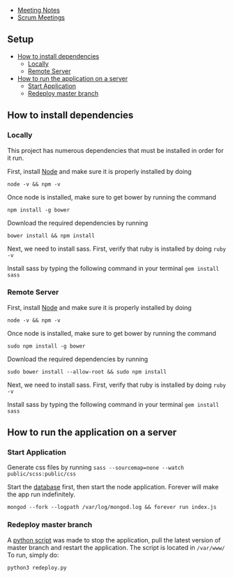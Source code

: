 * [Meeting Notes](https://github.com/jusleg/soen341/wiki/Meeting-Notes)
* [Scrum Meetings](https://github.com/jusleg/soen341/wiki/Scrum-meetings)



## Setup

* [How to install dependencies](https://github.com/jusleg/soen341/wiki/#how-to-install-dependencies)
  * [Locally](https://github.com/jusleg/soen341/wiki/#locally)
  * [Remote Server](https://github.com/jusleg/soen341/wiki/#remote-server)
* [How to run the application on a server](https://github.com/jusleg/soen341/wiki/#how-to-run-the-application-on-a-server)
  * [Start Application](https://github.com/jusleg/soen341/wiki/#start-application)
  * [Redeploy master branch](https://github.com/jusleg/soen341/wiki/#redeploy-master-branch)


## How to install dependencies

### Locally
This project has numerous dependencies that must be installed in order for it run.

First, install [Node](https://nodejs.org/en/) and make sure it is properly installed by doing 
```
node -v && npm -v
```

Once node is installed, make sure to get bower by running the command 
```
npm install -g bower
```

Download the required dependencies by running 
```
bower install && npm install
```

Next, we need to install sass. First, verify that ruby is installed by doing
`ruby -v`

Install sass by typing the following command in your terminal
`gem install sass`

### Remote Server

First, install [Node](https://nodejs.org/en/) and make sure it is properly installed by doing 
```
node -v && npm -v
```

Once node is installed, make sure to get bower by running the command 
```
sudo npm install -g bower
```

Download the required dependencies by running 
```
sudo bower install --allow-root && sudo npm install
```

Next, we need to install sass. First, verify that ruby is installed by doing
`ruby -v`

Install sass by typing the following command in your terminal
`gem install sass`

## How to run the application on a server

### Start Application

Generate css files by running
`sass --sourcemap=none --watch public/scss:public/css`

Start the [database](https://github.com/jusleg/soen341/wiki/Database-Documentation) first, then start the node application. Forever will make the app run indefinitely.

`mongod --fork --logpath /var/log/mongod.log && forever run index.js`

### Redeploy master branch

A [python script](https://gist.github.com/jusleg/7a53d9839855b6688cb5fd34463c6e85) was made to stop the application, pull the latest version of master branch and restart the application. The script is located in `/var/www/` To run, simply do:

`python3 redeploy.py`
